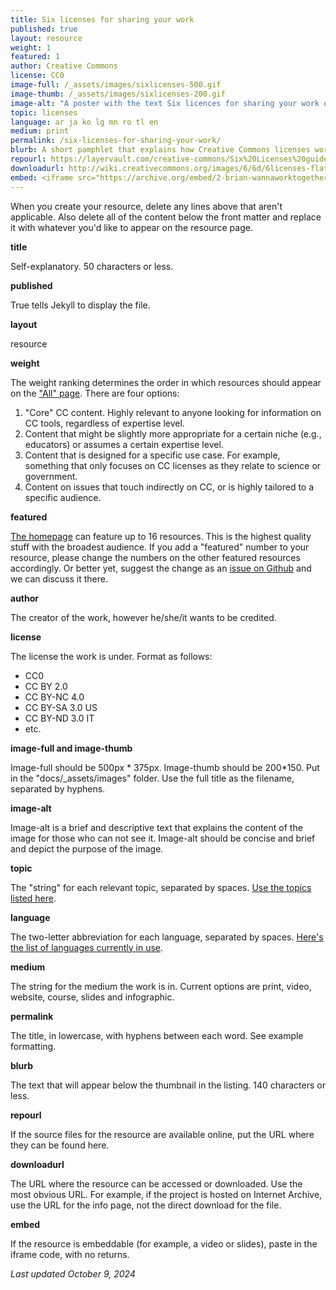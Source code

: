 ```yaml
---
title: Six licenses for sharing your work
published: true
layout: resource
weight: 1
featured: 1
author: Creative Commons
license: CC0
image-full: /_assets/images/sixlicenses-500.gif
image-thumb: /_assets/images/sixlicenses-200.gif
image-alt: "A poster with the text Six licences for sharing your work on a green background"
topic: licenses
language: ar ja ko lg mn ro tl en
medium: print
permalink: /six-licenses-for-sharing-your-work/
blurb: A short pamphlet that explains how Creative Commons licenses work.
repourl: https://layervault.com/creative-commons/Six%20Licenses%20guide
downloadurl: http://wiki.creativecommons.org/images/6/6d/6licenses-flat.pdf
embed: <iframe src="https://archive.org/embed/2-brian-wannaworktogether" width="640" height="480" frameborder="0" webkitallowfullscreen="true" mozallowfullscreen="true" allowfullscreen></iframe>
---
```


When you create your resource, delete any lines above that aren't applicable. Also delete all of the content below the front matter and replace it with whatever you'd like to appear on the resource page.

**title**

Self-explanatory. 50 characters or less.

**published**

True tells Jekyll to display the file.

**layout**

resource

**weight**

The weight ranking determines the order in which resources should appear on the ["All" page](http://resources.creativecommons.org/all/). There are four options:

1. "Core" CC content. Highly relevant to anyone looking for information on CC tools, regardless of expertise level.
2. Content that might be slightly more appropriate for a certain niche (e.g., educators) or assumes a certain expertise level.
3. Content that is designed for a specific use case. For example, something that only focuses on CC licenses as they relate to science or government.
4. Content on issues that touch indirectly on CC, or is highly tailored to a specific audience.

**featured**

[The homepage](http://resources.creativecommons.org/) can feature up to 16 resources. This is the highest quality stuff with the broadest audience. If you add a "featured" number to your resource, please change the numbers on the other featured resources accordingly. Or better yet, suggest the change as an [issue on Github](https://github.com/creativecommons/cc-resource-archive/issues) and we can discuss it there.

**author**

The creator of the work, however he/she/it wants to be credited.

**license**

The license the work is under. Format as follows:

- CC0
- CC BY 2.0
- CC BY-NC 4.0
- CC BY-SA 3.0 US
- CC BY-ND 3.0 IT
- etc.

**image-full and image-thumb**

Image-full should be 500px * 375px. Image-thumb should be 200*150. Put in the "docs/_assets/images" folder. Use the full title as the filename, separated by hyphens.

**image-alt**

Image-alt is a brief and descriptive text that explains the content of the image for those who can not see it. Image-alt should be concise and brief and depict the purpose of the image.

**topic**

The "string" for each relevant topic, separated by spaces. [Use the topics listed here](https://github.com/creativecommons/cc-resource-archive/blob/gh-pages/_data/topics.yml).

**language**

The two-letter abbreviation for each language, separated by spaces. [Here's the list of languages currently in use](https://github.com/creativecommons/cc-resource-archive/blob/gh-pages/_data/languages.yml).

**medium**

The string for the medium the work is in. Current options are print, video, website, course, slides and infographic.

**permalink**

The title, in lowercase, with hyphens between each word. See example formatting.

**blurb**

The text that will appear below the thumbnail in the listing. 140 characters or less.

**repourl**

If the source files for the resource are available online, put the URL where they can be found here.

**downloadurl**

The URL where the resource can be accessed or downloaded. Use the most obvious URL. For example, if the project is hosted on Internet Archive, use the URL for the info page, not the direct download for the file.

**embed**

If the resource is embeddable (for example, a video or slides), paste in the iframe code, with no returns.

*Last updated October 9, 2024*
